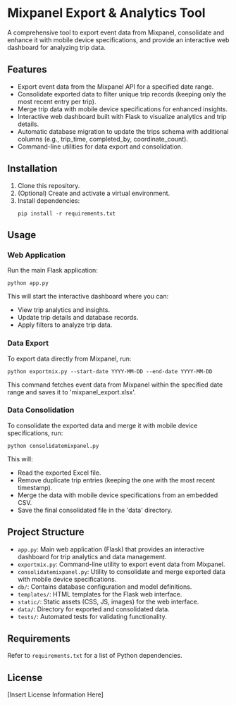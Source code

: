 # Mixpanel Export & Analytics Tool

A comprehensive tool to export event data from Mixpanel, consolidate and enhance it with mobile device specifications, and provide an interactive web dashboard for analyzing trip data.

## Features

- Export event data from the Mixpanel API for a specified date range.
- Consolidate exported data to filter unique trip records (keeping only the most recent entry per trip).
- Merge trip data with mobile device specifications for enhanced insights.
- Interactive web dashboard built with Flask to visualize analytics and trip details.
- Automatic database migration to update the trips schema with additional columns (e.g., trip_time, completed_by, coordinate_count).
- Command-line utilities for data export and consolidation.

## Installation

1. Clone this repository.
2. (Optional) Create and activate a virtual environment.
3. Install dependencies:
   ```
   pip install -r requirements.txt
   ```

## Usage

### Web Application

Run the main Flask application:
```
python app.py
```
This will start the interactive dashboard where you can:
- View trip analytics and insights.
- Update trip details and database records.
- Apply filters to analyze trip data.

### Data Export

To export data directly from Mixpanel, run:
```
python exportmix.py --start-date YYYY-MM-DD --end-date YYYY-MM-DD
```
This command fetches event data from Mixpanel within the specified date range and saves it to 'mixpanel_export.xlsx'.

### Data Consolidation

To consolidate the exported data and merge it with mobile device specifications, run:
```
python consolidatemixpanel.py
```
This will:
- Read the exported Excel file.
- Remove duplicate trip entries (keeping the one with the most recent timestamp).
- Merge the data with mobile device specifications from an embedded CSV.
- Save the final consolidated file in the 'data' directory.

## Project Structure

- `app.py`: Main web application (Flask) that provides an interactive dashboard for trip analytics and data management.
- `exportmix.py`: Command-line utility to export event data from Mixpanel.
- `consolidatemixpanel.py`: Utility to consolidate and merge exported data with mobile device specifications.
- `db/`: Contains database configuration and model definitions.
- `templates/`: HTML templates for the Flask web interface.
- `static/`: Static assets (CSS, JS, images) for the web interface.
- `data/`: Directory for exported and consolidated data.
- `tests/`: Automated tests for validating functionality.

## Requirements

Refer to `requirements.txt` for a list of Python dependencies.

## License

[Insert License Information Here] 